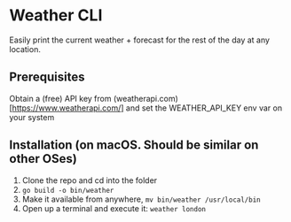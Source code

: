 # Weather CLI

Easily print the current weather + forecast for the rest of the day at any location.

## Prerequisites

Obtain a (free) API key from (weatherapi.com)[https://www.weatherapi.com/] and set the WEATHER_API_KEY env var on your system

## Installation (on macOS. Should be similar on other OSes)

1. Clone the repo and cd into the folder
2. `go build -o bin/weather`
3. Make it available from anywhere, `mv bin/weather /usr/local/bin`
4. Open up a terminal and execute it: `weather london`

